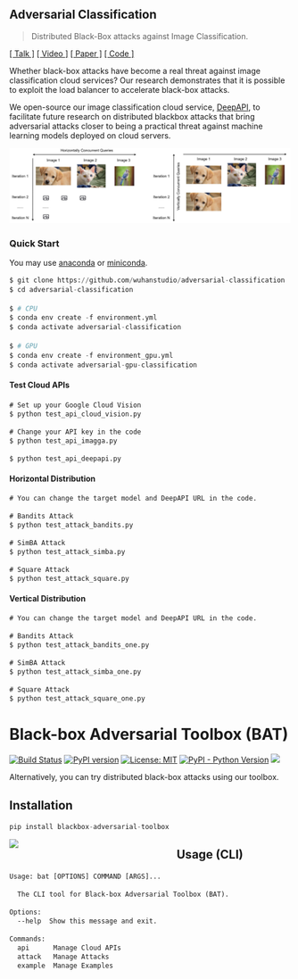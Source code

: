 ## Adversarial Classification

> Distributed Black-Box attacks against Image Classification.

[[ Talk ]](https://distributed.wuhanstudio.uk) [[ Video ]](https://youtu.be/3OTjkBSGhRw) [[ Paper ]](https://arxiv.org/abs/2210.16371) [[ Code ]](https://github.com/wuhanstudio/adversarial-classification)

Whether black-box attacks have become a real threat against image classification cloud services? Our research demonstrates that it is possible to exploit the load balancer to accelerate black-box attacks.

We open-source our image classification cloud service, [DeepAPI](https://github.com/wuhanstudio/deepapi), to facilitate future research on distributed blackbox attacks that bring adversarial attacks closer to being a practical threat against machine learning models deployed on cloud servers.

![](docs/distribution.jpg)


### Quick Start

You may use [anaconda](https://www.continuum.io/downloads) or [miniconda](https://conda.io/miniconda.html). 

```python
$ git clone https://github.com/wuhanstudio/adversarial-classification
$ cd adversarial-classification

$ # CPU
$ conda env create -f environment.yml
$ conda activate adversarial-classification

$ # GPU
$ conda env create -f environment_gpu.yml
$ conda activate adversarial-gpu-classification
```

#### Test Cloud APIs

```
# Set up your Google Cloud Vision
$ python test_api_cloud_vision.py

# Change your API key in the code
$ python test_api_imagga.py

$ python test_api_deepapi.py
```

#### Horizontal Distribution

```
# You can change the target model and DeepAPI URL in the code.

# Bandits Attack
$ python test_attack_bandits.py

# SimBA Attack
$ python test_attack_simba.py

# Square Attack
$ python test_attack_square.py
```

#### Vertical Distribution

```
# You can change the target model and DeepAPI URL in the code.

# Bandits Attack
$ python test_attack_bandits_one.py

# SimBA Attack
$ python test_attack_simba_one.py

# Square Attack
$ python test_attack_square_one.py
```

# Black-box Adversarial Toolbox (BAT)

[![Build Status](https://app.travis-ci.com/wuhanstudio/blackbox-adversarial-toolbox.svg?branch=master)](https://app.travis-ci.com/wuhanstudio/blackbox-adversarial-toolbox)
[![PyPI version](https://badge.fury.io/py/blackbox-adversarial-toolbox.svg)](https://badge.fury.io/py/blackbox-adversarial-toolbox)
[![License: MIT](https://img.shields.io/badge/License-MIT-yellow.svg)](https://opensource.org/licenses/MIT)
[![PyPI - Python Version](https://img.shields.io/pypi/pyversions/blackbox-adversarial-toolbox)](https://pypi.org/project/blackbox-adversarial-toolbox/)
[![](https://img.shields.io/badge/Documentation-brightgreen)](https://bat.wuhanstudio.uk/)

Alternatively, you can try distributed black-box attacks using our toolbox.

## Installation

```python
pip install blackbox-adversarial-toolbox
```

<a href="https://github.com/wuhanstudio/blackbox-adversarial-toolbox"><img src="https://bat.wuhanstudio.uk/images/bat.png" width=300px style="float: left;" ></a>

## Usage (CLI)

```
Usage: bat [OPTIONS] COMMAND [ARGS]...

  The CLI tool for Black-box Adversarial Toolbox (BAT).

Options:
  --help  Show this message and exit.

Commands:
  api      Manage Cloud APIs
  attack   Manage Attacks
  example  Manage Examples
```
